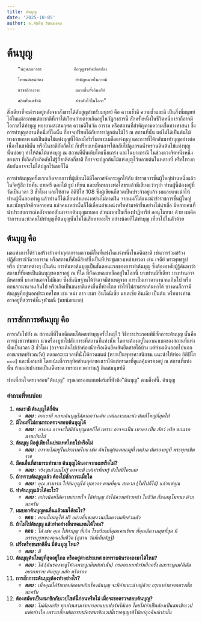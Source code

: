 ```yaml
---
title: ต้นบุญ
date: '2025-10-05'
author: อ.จัสติน รัตนมงคล
---
```


# ต้นบุญ

        “พฤษภผกาสร            อีกกุญชรอันปลดปลง

        โททนต์เสน่ห์คง            สำคัญหมายในกายมี

        นรชาติวางวาย             มลายสิ้นทั้งอินทรีย์

        สถิตทั่วแต่ชั่วดี             ประดับไว้ในโลกา”

สิ่งเดียวที่จะดำรงอยู่หลังจากสังขารได้ดับสูญสำหรับมนุษย์ คือ ความชั่วดี  ความชั่วและดี เป็นสิ่งที่มนุษย์ได้ในแต่ละภพแต่ละชาติที่เราได้เวียนว่ายตายเกิดอยู่ในวัฏสงสารนี้   สักครั้งหนึ่งในชีวิตหนึ่ง เราก็อาจมีโอกาสได้ทำบุญ  พยายามสะสมกุศล  ความดีในวัด อาราม หรือสถานที่สำคัญตามความเชื่อทางศาสนา    ซึ่งการทำบุญสถานที่หนึ่งที่ใดนั้น ก็อาจเปรียบได้กับการปลูกต้นไม้ไว้ ณ สถานที่นั้น แต่ไม่ได้เป็นต้นไม้ทางกายภาพ แต่เป็นต้นไม้แห่งบุญที่ได้ลงมือริเริ่มเพาะเมล็ดแห่งบุญ  และการที่ได้กลับมาทำบุญอย่างต่อเนื่องในชาตินั้น หรือในชาติถัดถัดไป ก็เปรียบเหมือนการได้กลับไปดูแลรดน้ำพรวนดินต้นไม้แห่งบุญนั้นบ่อยๆ ทำให้ต้นไม้แห่งบุญ ณ สถานที่นั้นเติบโตแข็งแกร่ง   และในบางกรณี ในช่วงดวงจิตหนึ่งหนึ่งของเรา ที่เกิดดับเกิดดับไม่รู้กี่ชาติต่อกี่ชาติ ก็อาจจะปลูกต้นไม้แห่งบุญไว้หลายต้นในหลายที่  หรือใทางกลับกันอาจจะไม่ได้ปลูกไว้เลยก็ได้ 

การทำต้นบุญครั้งแรกเกิดจากการที่ผู้เขียนได้มีโอกาสจัดกระดูกให้กับ ข้าราชการชั้นผู้ใหญ่ท่านหนึ่งแล้วในจิตรู้สึกว่าเห็น บายศรี ดอกไม้ ธูป เทียน และเห็นหลวงพ่อโสธรแล้วมีเสียงแว่วๆว่า ท่านผู้นี้ต้องอยู่ที่วัดเป็นเวลา 3 ชั่วโมง และให้สวด อิติปิโส 108 ซึ่งผู้เขียนก็สวดเป็นประจำอยู่แล้ว ผมเลยแนะนำให้ท่านผู้นั้นลองทำดู แล้วท่านก็ได้เลื่อนตำแหน่งอย่างไม่คาดฝัน จากผมก็ได้แนะนำข้าราชการชั้นผู้ใหญ่และนักธุรกิจอีกหลายคน แล้วคนเหล่านั้นก็ได้เลื่อนตำแหน่งหรือทำมาค้าขึ้นอย่างไม่น่าเชื่อ มีหลายคนที่นำประสบการณ์หลังจากกลับมาจากต้นบุญมาบอก ส่วนมากเป็นเรื่องปาฏิหาริย์ ออนุโมทนา ด้วย ผมคิดว่าการแนะนำคนไปทำบุญที่ต้นบุญนั้นไม่ได้เสียหายอะไร อย่างน้อยก็ได้ทำบุญ เที่ยวไปในตัวด้วย

## **ต้นบุญ** คือ 

ผลแห่งการได้ร่วมสร้างร่วมทำกุศลกรรมความดีในที่แห่งใดแห่งหนึ่งในอดีตชาติ เช่นการร่วมสร้างปฏิสังขรณ์วัดวาอาราม หรือสถานที่ศักดิ์สิทธ์ซึ่งเป็นที่ประชุมของเหล่าเทวดา เช่น เจดีย์ พระพุทธรูป หรือ  ปราสาทต่างๆ เป็นต้น  การค้นหาต้นบุญเป็นขั้นตอนแรกของการทำต้นบุญ   ซึ่งต้องอาศัยผู้รู้ค้นหาว่าสถานที่ที่เคยเป็นต้นบุญของเราอยู่ ณ ที่ใด  ที่ยังคงหลงเหลืออยู่ในโลกนี้  บางท่านมีที่เดียว บางท่านอาจมีหลายที่  บางท่านอาจไม่มีเลย  ซึ่งสันนิษฐานได้ว่าอาจมีสาเหตุจาก การเป็นเทวดานานจนเกินไป หรือตกนรกนานจนเกินไป หรือเกิดเป็นชนชาติแห่งอื่นที่ห่างไกล  ทำให้ไม่สามารถค้นหาได้  บางคนก็อาจมีต้นบุญที่อยู่นอกประเทศไทย  เช่น พม่า ลาว เขมร อินโดนีเซีย มาเลเซีย อินเดีย เป็นต้น หรือบางท่านอาจอยู่ที่สวรรค์ชั้นจุฬามณี  (พบน้อยมาก)

## **การสักการะต้นบุญ** คือ

การกลับไปยัง ณ สถานที่ที่ในอดีตตนได้เคยทำบุญครั้งใหญ่ไว้ วิธีการประกอบพิธีสักการะต้นบุญ  นั้นคือ การนุ่งขาวห่มขาว นำเครื่องบูชาไปสักการะที่สถานที่แห่งนั้น  โดยจะต้องอยู่ในอาณาเขตของสถานที่แห่งนั้นเป็นเวลา 3 ชั่วโมง (อาจจะเดินไปเข้าห้องน้ำหรือเดินยืดเส้นยืดสายได้บ้าง แต่ห้ามเดินออกไปนอกอาณาเขตบริเวณวัด)  ตลอดระยะเวลาที่นั่งให้สวดมนต์ (หากเป็นพุทธศาสนิกชน แนะนำให้ท่อง อิติปิโส ๑๐๘) และนั่งสมาธิ  โดยเน้นที่การอุทิศส่วนกุศลของเราให้แก่เทวดาที่ดูแลคุ้มครองอยู่ ณ สถานที่แห่งนั้น ห้ามเอ่ยปากขอเป็นเด็ดขาด เพราะเทวดาท่านรู้ กิเลสมนุษย์ดี

ท่านที่สนใจตรวจสอบ"ต้นบุญ" กรุณากรอกแบบฟอร์มที่หัวข้อ"ต้นบุญ" ตามลิ้งค์นี้. ต้นบุญ

### คำถามที่พบบ่อย

1. **คนเรามี ต้นบุญได้กี่ต้น**
    - _**ตอบ** :  คนเรามี หลายต้นบุญได้มากกว่า๑ต้น แต่ผมจะแนะนำ ต้นที่ใหญ่ที่สุดให้_
2. **มีไหมที่ไม่สามารถตรวจสอบต้นบุญได้**
    - _**ตอบ** : บางคน อาจจะไม่มีต้นบุญเลยก็ได้ เพราะ อาจจะเป็น เทวดา เป็น สัตว์ หรือ ตกนรก นานเกินไป_
3. **ต้นบุญ มีอยู่เพียงในประเทศไทยใช่หรือไม่**
    - _**ตอบ** : อาจจะไม่อยู่ในประเทศไทย เช่น ต้นใหญ่ของผมอยู่ที่ เนปาล ต้นรองอยูที พระพุทธชินราช_
4. **มีคนอื่นที่สามารถทำนาย ต้นบุญได้นอกจากผมหรือไม่?**
    - _**ตอบ** : จริงๆแล้วผมไม่รู้ อาจจะมี แต่เท่าที่ผมรู้ ยังไม่มีไครเลย_
5. **ถ้าทราบต้นบุญแล้ว ต้องไปสักการะเมื่อใด**
    - _**ตอบ** : คุณ สามารถ ไปต้นบุญได้ ทุกเวลา ตามที่คุณ สะดวก (ไม่ไปก็ได้) แล้วแต่คุณ_
6. **ทำต้นบุญแล้วได้อะไร?**
    - _**ตอบ** : อย่างน้อยได้ความสบายใจ ได้ทำบุญ ถ้าได้ความก้าวหน้า ในชีวิต ก็ขออนุโมทนา ด้วยนะครับ_
7. **ผมบอกต้นบุญคนอื่นแล้วผมได้อะไร?**
    - **ตอบ** : _ตอนนี้ผมดูให้ ฟรี อย่างอื่นขอสงวนเป็นความลับส่วนตัว_
8. **ถ้าไม่ไปต้นบุญ แล้วทำอย่างอื่นทดแทนได้ใหม?**
    - **ตอบ** : _ได้ เช่น คุณ ไปทำบุญ ที่เกิด โรงเรียนที่คุณเคยเรียน ที่คุณมีความสุขที่สุด ทีบรรพบุรุษของคุณเสียชีวิต (สุสาน วัดที่เก็บอัฏฐิ)_
9. **ฝรั่งหรือชนชาติอื่น มีต้นบุญ ไหม?**
    - _**ตอบ** : มี_
10. **ต้นบุญต้นใหญ่ที่สุดอยู่ไกล หรืออยู่ต่างประเทศ ขอทราบต้นรองลงมาได้ไหม?**
    - _**ตอบ** : ได้  (ต้นรองจะดูให้เฉพาะลูกศิษย์เท่านั้น) กรอกแบบฟอร์มอีกครั้ง และระบุผม/ดิฉันอยากทราบ ต้นบุญ หลัก หรือรอง_
11. **การสักการะต้นบุญต้องทำอย่างไร?**
    - _**ตอบ** : เมื่อคุณได้รับเมลล์ตอบกลับเรื่องต้นบุญ จะมีคำแนะนำอยู่ด้วย กรุณาอ่านจากตรงนั้นนะครับ_
12. **ต้องสมัครเป็นสมาชิกกับเวปไซต์นี้ก่อนหรือไม่ เมื่อจะขอตรวจสอบต้นบุญ?**
    - _**ตอบ** : ไม่ต้องครับ ทุกท่านสามารถกรอกแบบฟอร์มได้เลย โดยไม่จำเป็นต้องเป็นสมาชิกเวปแต่อย่างใด เพราะเบื้องต้นการสมัครสมาชิกเวปนี้เราอนุญาติให้แก่ลุกศิษย์เท่านั้น_

